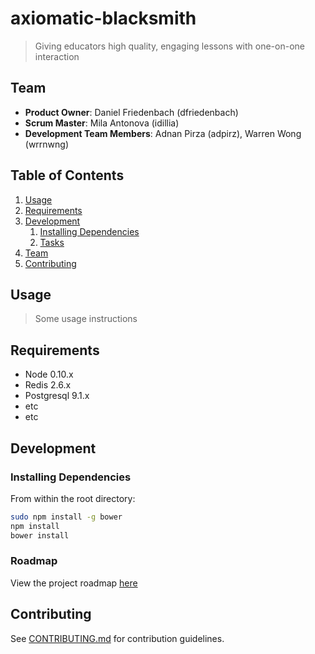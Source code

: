 # axiomatic-blacksmith

> Giving educators high quality, engaging lessons with one-on-one interaction

## Team

  - __Product Owner__: Daniel Friedenbach (dfriedenbach)
  - __Scrum Master__: Mila Antonova (idillia)
  - __Development Team Members__: Adnan Pirza (adpirz), Warren Wong (wrrnwng)

## Table of Contents

1. [Usage](#Usage)
1. [Requirements](#requirements)
1. [Development](#development)
    1. [Installing Dependencies](#installing-dependencies)
    1. [Tasks](#tasks)
1. [Team](#team)
1. [Contributing](#contributing)

## Usage

> Some usage instructions

## Requirements

- Node 0.10.x
- Redis 2.6.x
- Postgresql 9.1.x
- etc
- etc

## Development

### Installing Dependencies

From within the root directory:

```sh
sudo npm install -g bower
npm install
bower install
```

### Roadmap

View the project roadmap [here](LINK_TO_PROJECT_ISSUES)


## Contributing

See [CONTRIBUTING.md](CONTRIBUTING.md) for contribution guidelines.
